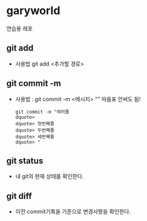 # garyworld
연습용 레포

## git add
- 사용법 git add <추가할 경로>
## git commit -m
- 사용법 : git commit -m <메시지>
    "" 따옴표 안써도 됨!
    ```
    git commit -m "여러줄
    dquote>
    dquote> 첫번째줄
    dquote> 두번째줄
    dquote> 세번째줄
    dquote> "
    ```
## git status 
- 내 git의 현재 상태를 확인한다. 
## git diff
- 이전 commit기록을 기준으로 변경사항을 확인한다.